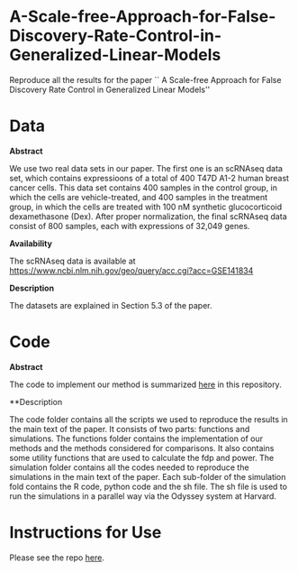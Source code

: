 # A-Scale-free-Approach-for-False-Discovery-Rate-Control-in-Generalized-Linear-Models
Reproduce all the results for the paper `` A Scale-free Approach for False Discovery Rate Control in Generalized Linear Models''

# Data

**Abstract**

We use two real data sets in our paper. The first one is an scRNAseq data set, which contains expressioons of a total of 400 T47D A1-2 human breast cancer cells. This data set contains 400 samples in the control group, in which the cells are vehicle-treated, and 400 samples in the treatment group, in which the cells are treated with 100 nM synthetic glucocorticoid dexamethasone (Dex). After proper normalization, the final scRNAseq data consist of 800 samples, each with  expressions of 32,049 genes.

**Availability**

The scRNAseq data is available at
https://www.ncbi.nlm.nih.gov/geo/query/acc.cgi?acc=GSE141834

**Description**

The datasets are explained in Section 5.3 of the paper.

# Code

**Abstract**

The code to implement our method is summarized [here](https://github.com/Jeremy690/-A-Scale-free-Approach-for-False-Discovery-Rate-Control-in-Generalized-Linear-Models/tree/main/code/functions) in this repository.

**Description

The code folder contains all the scripts we used to reproduce the results in the main text of the paper. It consists of two parts: functions and simulations. The functions folder contains the implementation of our methods and the methods considered for comparisons. It also contains some utility functions that are used to calculate the fdp and power. The simulation folder contains all the codes needed to reproduce the simulations in the main text of the paper. Each sub-folder of the simulation fold contains the R code, python code and the sh file. The sh file is used to run the simulations in a parallel way via the Odyssey system at Harvard. 

# Instructions for Use

Please see the repo [here](https://github.com/Jeremy690/False-Discovery-Rate-via-Data-Splitting).
